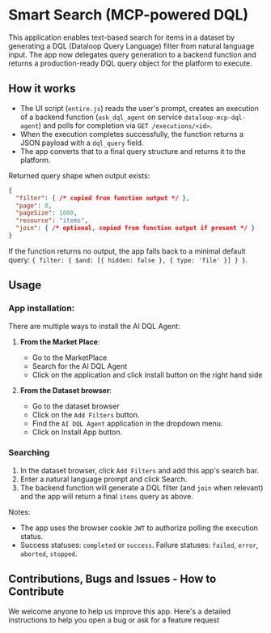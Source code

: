 # Smart Search (MCP-powered DQL)

This application enables text-based search for items in a dataset by generating a DQL (Dataloop Query Language) filter from natural language input.
The app now delegates query generation to a backend function and returns a production-ready DQL query object for the platform to execute.

## How it works

- The UI script (`entire.js`) reads the user's prompt, creates an execution of a backend function (`ask_dql_agent` on service `dataloop-mcp-dql-agent`) and polls for completion via `GET /executions/<id>`.
- When the execution completes successfully, the function returns a JSON payload with a `dql_query` field.
- The app converts that to a final query structure and returns it to the platform.

Returned query shape when output exists:

```json
{
  "filter": { /* copied from function output */ },
  "page": 0,
  "pageSize": 1000,
  "resource": "items",
  "join": { /* optional, copied from function output if present */ }
}
```

If the function returns no output, the app falls back to a minimal default query: `{ filter: { $and: [{ hidden: false }, { type: 'file' }] } }`.

## Usage

### App installation:

There are multiple ways to install the AI DQL Agent:

1. **From the Market Place**:
    - Go to the MarketPlace
    - Search for the AI DQL Agent
    - Click on the application and click install button on the right hand side


2. **From the Dataset browser**:
    - Go to the dataset browser
    - Click on the `Add Filters` button.
    - Find the `AI DQL Agent` application in the dropdown menu.
    - Click on Install App button.

### Searching

1. In the dataset browser, click `Add Filters` and add this app's search bar.
2. Enter a natural language prompt and click Search.
3. The backend function will generate a DQL filter (and `join` when relevant) and the app will return a final `items` query as above.

Notes:
- The app uses the browser cookie `JWT` to authorize polling the execution status.
- Success statuses: `completed` or `success`. Failure statuses: `failed`, `error`, `aborted`, `stopped`.

## Contributions, Bugs and Issues - How to Contribute

We welcome anyone to help us improve this app.
Here's a detailed instructions to help you open a bug or ask for a feature request


